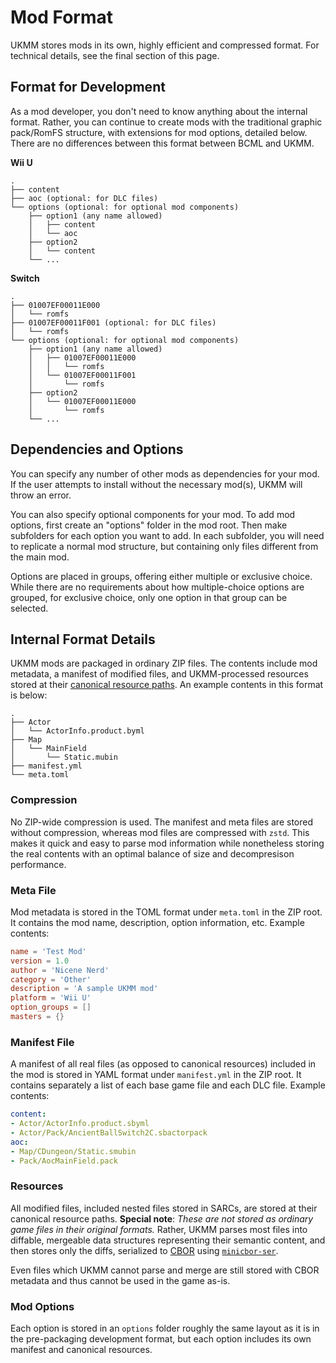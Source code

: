 # Mod Format

UKMM stores mods in its own, highly efficient and compressed format. For
technical details, see the final section of this page.

## Format for Development

As a mod developer, you don't need to know anything about the internal format.
Rather, you can continue to create mods with the traditional graphic pack/RomFS
structure, with extensions for mod options, detailed below. There are no 
differences between this format between BCML and UKMM.

**Wii U**

```
.
├── content
├── aoc (optional: for DLC files)
└── options (optional: for optional mod components)
    ├── option1 (any name allowed)
    │   ├── content
    │   └── aoc
    ├── option2
    │   └── content
    └── ...
```

**Switch**

```
.
├── 01007EF00011E000
│   └── romfs
├── 01007EF00011F001 (optional: for DLC files)
│   └── romfs
└── options (optional: for optional mod components)
    ├── option1 (any name allowed)
    │   ├── 01007EF00011E000
    │   │   └── romfs
    │   └── 01007EF00011F001
    │       └── romfs
    ├── option2
    │   └── 01007EF00011E000
    │       └── romfs
    └── ...
```

## Dependencies and Options

You can specify any number of other mods as dependencies for your mod. If the
user attempts to install without the necessary mod(s), UKMM will throw an error.

You can also specify optional components for your mod. To add mod options, first
create an "options" folder in the mod root. Then make subfolders for each option
you want to add. In each subfolder, you will need to replicate a normal mod
structure, but containing only files different from the main mod.

Options are placed in groups, offering either multiple or exclusive choice. 
While there are no requirements about how multiple-choice options are grouped,
for exclusive choice, only one option in that group can be selected.

## Internal Format Details

UKMM mods are packaged in ordinary ZIP files. The contents include mod metadata,
a manifest of modified files, and UKMM-processed resources stored at their
[canonical resource paths](https://zeldamods.org/wiki/Canonical_resource_path).
An example contents in this format is below:

```
.
├── Actor
│   └── ActorInfo.product.byml
├── Map
│   └── MainField
│       └── Static.mubin
├── manifest.yml
└── meta.toml
```

### Compression

No ZIP-wide compression is used. The manifest and meta files are stored without
compression, whereas mod files are compressed with `zstd`. This makes it quick
and easy to parse mod information while nonetheless storing the real contents
with an optimal balance of size and decompresison performance.

### Meta File

Mod metadata is stored in the TOML format under `meta.toml` in the ZIP root. It
contains the mod name, description, option information, etc. Example contents:

```toml
name = 'Test Mod'
version = 1.0
author = 'Nicene Nerd'
category = 'Other'
description = 'A sample UKMM mod'
platform = 'Wii U'
option_groups = []
masters = {}
```

### Manifest File

A manifest of all real files (as opposed to canonical resources) included in the
mod is stored in YAML format under `manifest.yml` in the ZIP root. It contains
separately a list of each base game file and each DLC file. Example contents:

```yaml
content:
- Actor/ActorInfo.product.sbyml
- Actor/Pack/AncientBallSwitch2C.sbactorpack
aoc:
- Map/CDungeon/Static.smubin
- Pack/AocMainField.pack
```

### Resources

All modified files, included nested files stored in SARCs, are stored at their
canonical resource paths. **Special note**: *These are not stored as ordinary
game files in their original formats.* Rather, UKMM parses most files into
diffable, mergeable data structures representing their semantic content, and
then stores only the diffs, serialized to [CBOR](https://cbor.io/) using
[`minicbor-ser`](https://crates.io/crates/minicbor-ser).

Even files which UKMM cannot parse and merge are still stored with CBOR metadata
and thus cannot be used in the game as-is.

### Mod Options

Each option is stored in an `options` folder roughly the same layout as it is in
the pre-packaging development format, but each option includes its own manifest
and canonical resources.